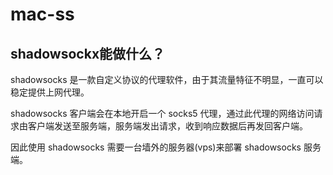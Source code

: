 # mac-ss

## shadowsockx能做什么？
shadowsocks 是一款自定义协议的代理软件，由于其流量特征不明显，一直可以稳定提供上网代理。

shadowsocks 客户端会在本地开启一个 socks5 代理，通过此代理的网络访问请求由客户端发送至服务端，服务端发出请求，收到响应数据后再发回客户端。

因此使用 shadowsocks 需要一台墙外的服务器(vps)来部署 shadowsocks 服务端。
